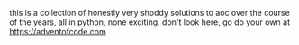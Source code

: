 this is a collection of honestly very shoddy solutions to aoc over the course of the years, all in python, none
exciting. don't look here, go do your own at https://adventofcode.com
